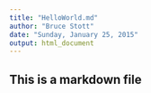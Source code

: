 ```yaml
---
title: "HelloWorld.md"
author: "Bruce Stott"
date: "Sunday, January 25, 2015"
output: html_document
---
```


## This is a markdown file

